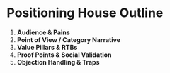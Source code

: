 # Positioning House Outline

1. **Audience & Pains**
2. **Point of View / Category Narrative**
3. **Value Pillars & RTBs**
4. **Proof Points & Social Validation**
5. **Objection Handling & Traps**
